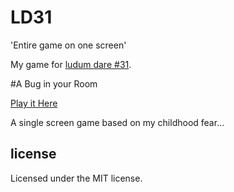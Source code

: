 # LD31
'Entire game on one screen'

My game for [ludum dare #31](ludumdare.com/compo/).

#A Bug in your Room


[Play it Here](http://bsdavidson.github.io/LD31/)

A single screen game based on my childhood fear...


## license
Licensed under the MIT license.
